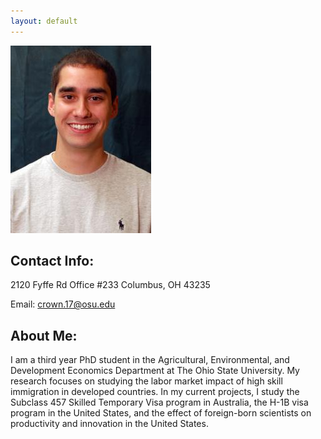 ```yaml
---
layout: default
---
```

![alt text](crown_pic.jpg)

## Contact Info:
2120 Fyffe Rd
Office #233 
Columbus, OH 43235

Email: crown.17@osu.edu


## About Me:
I am a third year PhD student in the Agricultural, Environmental, and Development Economics Department at The Ohio State University.  My research focuses on studying the labor market impact of high skill immigration in developed countries.  In my current projects, I study the Subclass 457 Skilled Temporary Visa program in Australia, the H-1B visa program in the United States, and the effect of foreign-born scientists on productivity and innovation in the United States.